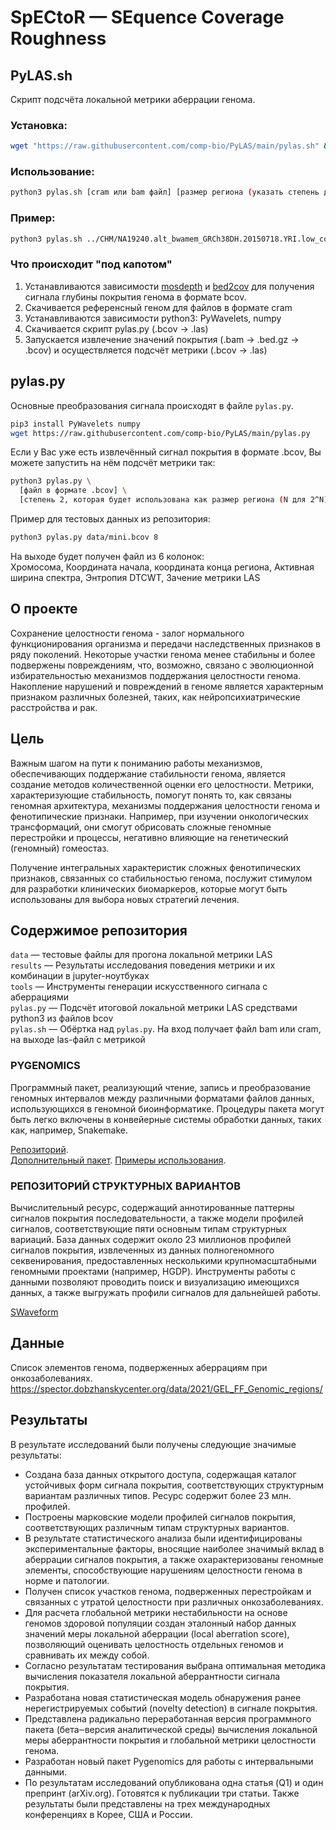 # SpECtоR — SEquence Cоverage Roughness

## PyLAS.sh

Скрипт подсчёта локальной метрики аберрации генома.

### Установка:

```bash
wget "https://raw.githubusercontent.com/comp-bio/PyLAS/main/pylas.sh" && chmod +x pylas.sh
```

### Использование:

```bash
python3 pylas.sh [cram или bam файл] [размер региона (указать степень двойки)]
```

### Пример:

```bash
python3 pylas.sh ../CHM/NA19240.alt_bwamem_GRCh38DH.20150718.YRI.low_coverage.cram 14
```

### Что происходит "под капотом"

1. Устанавливаются зависимости [mosdepth](https://github.com/brentp/mosdepth) и [bed2cov](https://github.com/comp-bio/Bed2Cov) для получения сигнала глубины покрытия генома в формате bcov.
2. Скачивается референсный геном для файлов в формате cram
3. Устанавливаются зависимости python3: PyWavelets, numpy
4. Скачивается скрипт pylas.py (.bcov -> .las)
5. Запускается извлечение значений покрытия (.bam -> .bed.gz -> .bcov) и осуществляется подсчёт метрики (.bcov -> .las)

## pylas.py

Основные преобразования сигнала происходят в файле `pylas.py`. 

```bash
pip3 install PyWavelets numpy
wget https://raw.githubusercontent.com/comp-bio/PyLAS/main/pylas.py
```

Если у Вас уже есть извлечённый сигнал покрытия в формате .bcov, Вы можете запустить на нём подсчёт метрики так:

```bash
python3 pylas.py \
  [файл в формате .bcov] \
  [степень 2, которая будет использована как размер региона (N для 2^N)] > [результат]
```

Пример для тестовых данных из репозитория:

```bash
python3 pylas.py data/mini.bcov 8
```

На выходе будет получен файл из 6 колонок:  
Хромосома, Координата начала, координата конца региона, Активная ширина спектра, Энтропия DTCWT, Зачение метрики LAS


## О проекте

Сохранение целостности генома - залог нормального функционирования организма и передачи наследственных признаков в ряду 
поколений. Некоторые участки генома менее стабильны и более подвержены повреждениям, что, возможно, связано с 
эволюционной избирательностью механизмов поддержания целостности генома. Накопление нарушений и повреждений в геноме 
является характерным признаком различных болезней, таких, как нейропсихиатрические расстройства и рак.

## Цель

Важным шагом на пути к пониманию работы механизмов, обеспечивающих поддержание стабильности генома, является создание 
методов количественной оценки его целостности. Метрики, характеризующие стабильность, помогут понять то, как связаны 
геномная архитектура, механизмы поддержания целостности генома и фенотипические признаки. Например, при изучении 
онкологических трансформаций, они смогут обрисовать сложные геномные перестройки и процессы, негативно влияющие на 
генетический (геномный) гомеостаз.

Получение интегральных характеристик сложных фенотипических признаков, связанных со стабильностью генома, послужит 
стимулом для разработки клинических биомаркеров, которые могут быть использованы для выбора новых стратегий лечения.

## Содержимое репозитория

`data` — тестовые файлы для прогона локальной метрики LAS  
`results` — Результаты исследования поведения метрики и их комбинации в jupyter-ноутбуках  
`tools` — Инструменты генерации искусственного сигнала с аберрациями  
`pylas.py` — Подсчёт итоговой локальной метрики LAS средствами python3 из файлов bcov  
`pylas.sh` — Обёртка над `pylas.py`. На вход получает файл bam или cram, на выходе las-файл с метрикой


### PYGENOMICS

Программный пакет, реализующий чтение, запись и преобразование геномных интервалов между различными форматами файлов 
данных, использующихся в геномной биоинформатике. Процедуры пакета могут быть легко включены в конвейерные системы 
обработки данных, таких как, например, Snakemake.

[Репозиторий](https://gitlab.com/gtamazian/pygenomics).  
[Дополнительный пакет](https://gitlab.com/gtamazian/pygenomics-ext). 
[Примеры использования](https://gitlab.com/gtamazian/pygenomics-examples).

### РЕПОЗИТОРИЙ СТРУКТУРНЫХ ВАРИАНТОВ
Вычислительный ресурс, содержащий аннотированные паттерны сигналов покрытия последовательности, а также модели профилей сигналов, соответствующие пяти основным типам структурных вариаций. База данных содержит около 23 миллионов профилей сигналов покрытия, извлеченных из данных полногеномного секвенирования, предоставленных несколькими крупномасштабными геномными проектами (например, HGDP). Инструменты работы с данными позволяют проводить поиск и визуализацию имеющихся данных, а также выгружать профили сигналов для дальнейшей работы.

[SWaveform](https://swaveform.compbio.ru/)


## Данные

Список элементов генома, подверженных аберрациям при онкозаболеваниях.  
https://spector.dobzhanskycenter.org/data/2021/GEL_FF_Genomic_regions/

## Результаты

В результате исследований были получены следующие значимые результаты:

* Создана база данных открытого доступа, содержащая каталог устойчивых форм сигнала покрытия, соответствующих структурным вариантам различных типов. Ресурс содержит более 23 млн. профилей.
* Построены марковские модели профилей сигналов покрытия, соответствующих различным типам структурных вариантов.
* В результате статистического анализа были идентифицированы экспериментальные факторы, вносящие наиболее значимый вклад в аберрации сигналов покрытия, а также охарактеризованы геномные элементы, способствующие нарушениям целостности генома в норме и патологии.
* Получен список участков генома, подверженных перестройкам и связанных с утратой целостности при различных онкозаболеваниях.
* Для расчета глобальной метрики нестабильности на основе геномов здоровой популяции создан эталонный набор данных значений меры локальной аберрации (local aberration score), позволяющий оценивать целостность отдельных геномов и сравнивать их между собой.
* Согласно результатам тестирования выбрана оптимальная методика вычисления показателя локальной аберрантности сигнала покрытия.
* Разработана новая статистическая модель обнаружения ранее нерегистрируемых событий (novelty detection) в сигнале покрытия.
* Представлена радикально переработанная версия программного пакета (бета‒версия аналитической среды) вычисления локальной меры аберрантности покрытия и глобальной метрики целостности генома.
* Разработан новый пакет Pygenomics для работы с интервальными данными.
* По результатам исследований опубликована одна статья (Q1) и один препринт (arXiv.org). Готовятся к публикации три статьи. Также результаты были представлены на трех международных конференциях в Корее, США и России.

